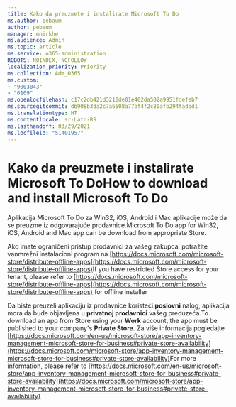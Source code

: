 ```yaml
---
title: Kako da preuzmete i instalirate Microsoft To Do
ms.author: pebaum
author: pebaum
manager: mnirkhe
ms.audience: Admin
ms.topic: article
ms.service: o365-administration
ROBOTS: NOINDEX, NOFOLLOW
localization_priority: Priority
ms.collection: Adm_O365
ms.custom:
- "9003043"
- "6109"
ms.openlocfilehash: c17c2db421d3210de01e402da502a9951fdefeb7
ms.sourcegitcommit: db908b3da2c7a6508a77bf4f2c80afb294fadbd1
ms.translationtype: HT
ms.contentlocale: sr-Latn-RS
ms.lasthandoff: 03/29/2021
ms.locfileid: "51401957"
---
```

# <a name="how-to-download-and-install-microsoft-to-do"></a><span data-ttu-id="ee08b-102">Kako da preuzmete i instalirate Microsoft To Do</span><span class="sxs-lookup"><span data-stu-id="ee08b-102">How to download and install Microsoft To Do</span></span>

<span data-ttu-id="ee08b-103">Aplikacija Microsoft To Do za Win32, iOS, Android i Mac aplikacije može da se preuzme iz odgovarajuće prodavnice.</span><span class="sxs-lookup"><span data-stu-id="ee08b-103">Microsoft To Do app for Win32, iOS, Android and Mac app can be download from appropriate Store.</span></span>

<span data-ttu-id="ee08b-104">Ako imate ograničeni pristup prodavnici za vašeg zakupca, potražite vanmrežni instalacioni program na [https://docs.microsoft.com/microsoft-store/distribute-offline-apps](https://docs.microsoft.com/microsoft-store/distribute-offline-apps)</span><span class="sxs-lookup"><span data-stu-id="ee08b-104">If you have restricted Store access for your tenant, please refer to [https://docs.microsoft.com/microsoft-store/distribute-offline-apps](https://docs.microsoft.com/microsoft-store/distribute-offline-apps) for offline installer</span></span>

<span data-ttu-id="ee08b-105">Da biste preuzeli aplikaciju iz prodavnice koristeći **poslovni** nalog, aplikacija mora da bude objavljena u **privatnoj prodavnici** vašeg preduzeća.</span><span class="sxs-lookup"><span data-stu-id="ee08b-105">To download an app from Store using your **Work** account, the app must be published to your company's **Private Store.**</span></span> <span data-ttu-id="ee08b-106">Za više informacija pogledajte [https://docs.microsoft.com/en-us/microsoft-store/app-inventory-management-microsoft-store-for-business#private-store-availability](https://docs.microsoft.com/microsoft-store/app-inventory-management-microsoft-store-for-business#private-store-availability)</span><span class="sxs-lookup"><span data-stu-id="ee08b-106">For more information, please refer to [https://docs.microsoft.com/en-us/microsoft-store/app-inventory-management-microsoft-store-for-business#private-store-availability](https://docs.microsoft.com/microsoft-store/app-inventory-management-microsoft-store-for-business#private-store-availability)</span></span>